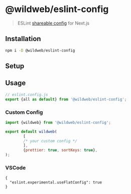 # @wildweb/eslint-config

> ESLint
> [shareable config](http://eslint.org/docs/developer-guide/shareable-configs.html)
> for Next.js

## Installation

```bash
npm i -D @wildweb/eslint-config
```

## Setup

## Usage

```js
// eslint.config.js
export {all as default} from '@wildweb/eslint-config';
```

### Custom Config

```js
import {wildweb} from '@wildweb/eslint-config';

export default wildweb(
		[
		/* your custom config */
		],
		{prettier: true, sortKeys: true},
);
```

### VSCode

```jsonc
{
  "eslint.experimental.useFlatConfig": true
}
```
